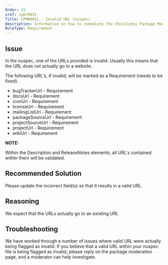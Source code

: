 ```yaml
---
Order: 31
xref: cpmr0031
Title: CPMR0031 - Invalid URL (nuspec)
Description: Information on how to remediate the Chocolatey Package Moderation Rule 0031
RuleType: Requirement
---
```


## Issue

In the nuspec, one of the URLs provided is invalid. Usually this means that the URL does not actually go to a website.

The following URL's, if invalid, will be marked as a Requirement (needs to be fixed).

* bugTrackerUrl - Requirement
* docsUrl - Requirement
* iconUrl - Requirement
* licenseUrl - Requirement
* mailingListUrl - Requirement
* packageSourceUrl - Requirement
* projectSourceUrl - Requirement
* projectUrl - Requirement
* wikiUrl - Requirement

**NOTE:**

Within the Description and ReleaseNotes elements, all URL's contained within them will be validated.

## Recommended Solution

Please update the incorrect field(s) so that it results in a valid URL.

## Reasoning

We expect that the URLs actually go to an existing URL

## Troubleshooting

We have worked through a number of issues where valid URL were actually being flagged as invalid.  If you believe that a valid URL within your nuspec file is being flagged as invalid, please reply on the package moderation page, and a moderator can help investigate.
